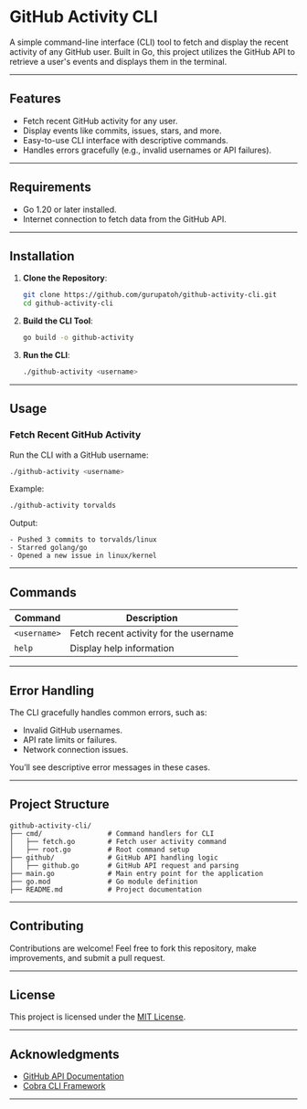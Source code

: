 

# GitHub Activity CLI

A simple command-line interface (CLI) tool to fetch and display the recent activity of any GitHub user. Built in Go, this project utilizes the GitHub API to retrieve a user's events and displays them in the terminal.

---

## Features

- Fetch recent GitHub activity for any user.
- Display events like commits, issues, stars, and more.
- Easy-to-use CLI interface with descriptive commands.
- Handles errors gracefully (e.g., invalid usernames or API failures).

---

## Requirements

- Go 1.20 or later installed.
- Internet connection to fetch data from the GitHub API.

---

## Installation

1. **Clone the Repository**:
   ```bash
   git clone https://github.com/gurupatoh/github-activity-cli.git
   cd github-activity-cli
   ```

2. **Build the CLI Tool**:
   ```bash
   go build -o github-activity
   ```

3. **Run the CLI**:
   ```bash
   ./github-activity <username>
   ```

---

## Usage

### Fetch Recent GitHub Activity
Run the CLI with a GitHub username:
```bash
./github-activity <username>
```
Example:
```bash
./github-activity torvalds
```

Output:
```
- Pushed 3 commits to torvalds/linux
- Starred golang/go
- Opened a new issue in linux/kernel
```

---

## Commands

| Command                 | Description                             |
|-------------------------|-----------------------------------------|
| `<username>`            | Fetch recent activity for the username |
| `help`                  | Display help information               |

---

## Error Handling

The CLI gracefully handles common errors, such as:
- Invalid GitHub usernames.
- API rate limits or failures.
- Network connection issues.

You’ll see descriptive error messages in these cases.

---

## Project Structure

```
github-activity-cli/
├── cmd/                # Command handlers for CLI
│   ├── fetch.go        # Fetch user activity command
│   ├── root.go         # Root command setup
├── github/             # GitHub API handling logic
│   ├── github.go       # GitHub API request and parsing
├── main.go             # Main entry point for the application
├── go.mod              # Go module definition
├── README.md           # Project documentation
```

---

## Contributing

Contributions are welcome! Feel free to fork this repository, make improvements, and submit a pull request.

---

## License

This project is licensed under the [MIT License](LICENSE).

---

## Acknowledgments

- [GitHub API Documentation](https://docs.github.com/en/rest)
- [Cobra CLI Framework](https://github.com/spf13/cobra)

---

